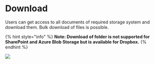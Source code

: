 # Download

Users can get access to all documents of required storage system and download them. Bulk download of files is possible.&#x20;

{% hint style="info" %}
**Note: Download of folder is not supported for SharePoint and Azure Blob Storage but is available for Dropbox.**
{% endhint %}

![](../../.gitbook/assets/Features\_Download.png)
